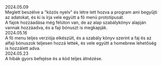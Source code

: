 2024.05.09 <br>
Meglett beszélve a "közös nyelv" és létre lett hozva a program ami begyűjti az adatokat, és ki is írja vele együtt a fő menü prototípusát. <br>
A fajok hozzáadása még félúton van, de az alap szabálykönyv alapján vannak hozzáadva, és a faji bónuszt is megkapják.<br>
2024.05.16 <br>
A fő menu teljes verziója elkészült, és a szabály könyv szerint a faj és az alfaji bónuszok teljesen hozzá lettek, és vele együtt a homebrew lehetőség is hozzálett adva.<br>
2024.05.23 <br>
A hibák gyors befejése és a kód teljes átnézése.
